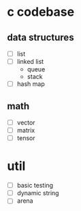 # c codebase

## data structures
- [ ] list
- [ ] linked list
    - queue
    - stack
- [ ] hash map

## math
- [ ] vector
- [ ] matrix
- [ ] tensor

# util
- [ ] basic testing
- [ ] dynamic string
- [ ] arena